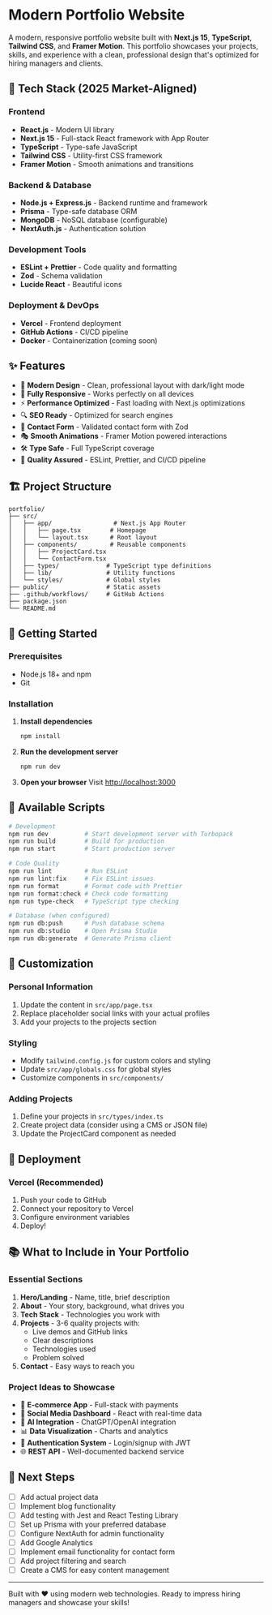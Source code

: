 # Modern Portfolio Website

A modern, responsive portfolio website built with **Next.js 15**, **TypeScript**, **Tailwind CSS**, and **Framer Motion**. This portfolio showcases your projects, skills, and experience with a clean, professional design that's optimized for hiring managers and clients.

## 🚀 Tech Stack (2025 Market-Aligned)

### Frontend
- **React.js** - Modern UI library
- **Next.js 15** - Full-stack React framework with App Router
- **TypeScript** - Type-safe JavaScript
- **Tailwind CSS** - Utility-first CSS framework
- **Framer Motion** - Smooth animations and transitions

### Backend & Database
- **Node.js + Express.js** - Backend runtime and framework
- **Prisma** - Type-safe database ORM
- **MongoDB** - NoSQL database (configurable)
- **NextAuth.js** - Authentication solution

### Development Tools
- **ESLint + Prettier** - Code quality and formatting
- **Zod** - Schema validation
- **Lucide React** - Beautiful icons

### Deployment & DevOps
- **Vercel** - Frontend deployment
- **GitHub Actions** - CI/CD pipeline
- **Docker** - Containerization (coming soon)

## ✨ Features

- 🎨 **Modern Design** - Clean, professional layout with dark/light mode
- 📱 **Fully Responsive** - Works perfectly on all devices
- ⚡ **Performance Optimized** - Fast loading with Next.js optimizations
- 🔍 **SEO Ready** - Optimized for search engines
- 📧 **Contact Form** - Validated contact form with Zod
- 🎭 **Smooth Animations** - Framer Motion powered interactions
- 🛠️ **Type Safe** - Full TypeScript coverage
- 🧪 **Quality Assured** - ESLint, Prettier, and CI/CD pipeline

## 🏗️ Project Structure

```
portfolio/
├── src/
│   ├── app/                 # Next.js App Router
│   │   ├── page.tsx        # Homepage
│   │   └── layout.tsx      # Root layout
│   ├── components/         # Reusable components
│   │   ├── ProjectCard.tsx
│   │   └── ContactForm.tsx
│   ├── types/             # TypeScript type definitions
│   ├── lib/               # Utility functions
│   └── styles/            # Global styles
├── public/                # Static assets
├── .github/workflows/     # GitHub Actions
├── package.json
└── README.md
```

## 🚀 Getting Started

### Prerequisites
- Node.js 18+ and npm
- Git

### Installation

1. **Install dependencies**
   ```bash
   npm install
   ```

2. **Run the development server**
   ```bash
   npm run dev
   ```

3. **Open your browser**
   Visit [http://localhost:3000](http://localhost:3000)

## 📝 Available Scripts

```bash
# Development
npm run dev          # Start development server with Turbopack
npm run build        # Build for production
npm run start        # Start production server

# Code Quality
npm run lint         # Run ESLint
npm run lint:fix     # Fix ESLint issues
npm run format       # Format code with Prettier
npm run format:check # Check code formatting
npm run type-check   # TypeScript type checking

# Database (when configured)
npm run db:push      # Push database schema
npm run db:studio    # Open Prisma Studio
npm run db:generate  # Generate Prisma client
```

## 🎨 Customization

### Personal Information
1. Update the content in `src/app/page.tsx`
2. Replace placeholder social links with your actual profiles
3. Add your projects to the projects section

### Styling
- Modify `tailwind.config.js` for custom colors and styling
- Update `src/app/globals.css` for global styles
- Customize components in `src/components/`

### Adding Projects
1. Define your projects in `src/types/index.ts`
2. Create project data (consider using a CMS or JSON file)
3. Update the ProjectCard component as needed

## 🚀 Deployment

### Vercel (Recommended)
1. Push your code to GitHub
2. Connect your repository to Vercel
3. Configure environment variables
4. Deploy!

## 📚 What to Include in Your Portfolio

### Essential Sections
1. **Hero/Landing** - Name, title, brief description
2. **About** - Your story, background, what drives you
3. **Tech Stack** - Technologies you work with
4. **Projects** - 3-6 quality projects with:
   - Live demos and GitHub links
   - Clear descriptions
   - Technologies used
   - Problem solved
5. **Contact** - Easy ways to reach you

### Project Ideas to Showcase
- 🛒 **E-commerce App** - Full-stack with payments
- 📱 **Social Media Dashboard** - React with real-time data
- 🤖 **AI Integration** - ChatGPT/OpenAI integration
- 📊 **Data Visualization** - Charts and analytics
- 🔐 **Authentication System** - Login/signup with JWT
- 🌐 **REST API** - Well-documented backend service

## 🎯 Next Steps

- [ ] Add actual project data
- [ ] Implement blog functionality
- [ ] Add testing with Jest and React Testing Library
- [ ] Set up Prisma with your preferred database
- [ ] Configure NextAuth for admin functionality
- [ ] Add Google Analytics
- [ ] Implement email functionality for contact form
- [ ] Add project filtering and search
- [ ] Create a CMS for easy content management

---

Built with ❤️ using modern web technologies. Ready to impress hiring managers and showcase your skills!
